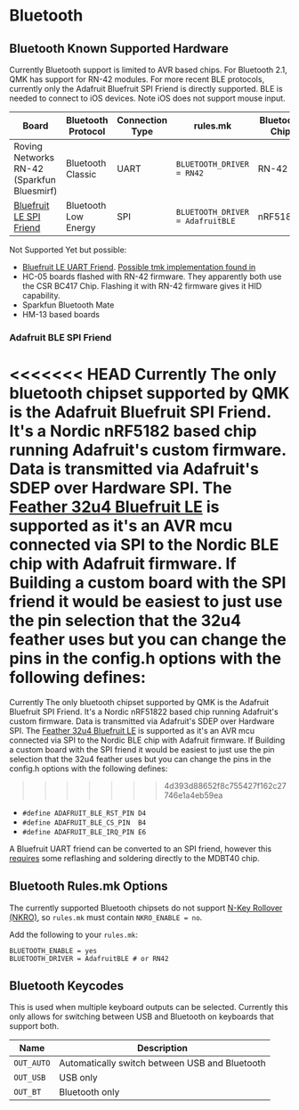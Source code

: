# Bluetooth

## Bluetooth Known Supported Hardware

Currently Bluetooth support is limited to AVR based chips. For Bluetooth 2.1, QMK has support for RN-42 modules. For more recent BLE protocols, currently only the Adafruit Bluefruit SPI Friend is directly supported. BLE is needed to connect to iOS devices. Note iOS does not support mouse input.

|Board                                                           |Bluetooth Protocol  |Connection Type|rules.mk                        |Bluetooth Chip|
|----------------------------------------------------------------|--------------------|---------------|--------------------------------|--------------|
|Roving Networks RN-42 (Sparkfun Bluesmirf)                      |Bluetooth Classic   |UART           |`BLUETOOTH_DRIVER = RN42`       |RN-42         |
|[Bluefruit LE SPI Friend](https://www.adafruit.com/product/2633)|Bluetooth Low Energy|SPI            |`BLUETOOTH_DRIVER = AdafruitBLE`|nRF51822      |

Not Supported Yet but possible:
* [Bluefruit LE UART Friend](https://www.adafruit.com/product/2479). [Possible tmk implementation found in](https://github.com/tmk/tmk_keyboard/issues/514)
* HC-05 boards flashed with RN-42 firmware. They apparently both use the CSR BC417 Chip. Flashing it with RN-42 firmware gives it HID capability.
* Sparkfun Bluetooth Mate
* HM-13 based boards

### Adafruit BLE SPI Friend
<<<<<<< HEAD
Currently The only bluetooth chipset supported by QMK is the Adafruit Bluefruit SPI Friend. It's a Nordic nRF5182 based chip running Adafruit's custom firmware. Data is transmitted via Adafruit's SDEP over Hardware SPI. The [Feather 32u4 Bluefruit LE](https://www.adafruit.com/product/2829) is supported as it's an AVR mcu connected via SPI to the Nordic BLE chip with Adafruit firmware. If Building a custom board with the SPI friend it would be easiest to just use the pin selection that the 32u4 feather uses but you can change the pins in the config.h options with the following defines:
=======
Currently The only bluetooth chipset supported by QMK is the Adafruit Bluefruit SPI Friend. It's a Nordic nRF51822 based chip running Adafruit's custom firmware. Data is transmitted via Adafruit's SDEP over Hardware SPI. The [Feather 32u4 Bluefruit LE](https://www.adafruit.com/product/2829) is supported as it's an AVR mcu connected via SPI to the Nordic BLE chip with Adafruit firmware. If Building a custom board with the SPI friend it would be easiest to just use the pin selection that the 32u4 feather uses but you can change the pins in the config.h options with the following defines:
>>>>>>> 4d393d88652f8c755427f162c27746e1a4eb59ea
* `#define ADAFRUIT_BLE_RST_PIN D4`
* `#define ADAFRUIT_BLE_CS_PIN  B4`
* `#define ADAFRUIT_BLE_IRQ_PIN E6`

A Bluefruit UART friend can be converted to an SPI friend, however this [requires](https://github.com/qmk/qmk_firmware/issues/2274) some reflashing and soldering directly to the MDBT40 chip.

<!-- FIXME: Document bluetooth support more completely. -->
## Bluetooth Rules.mk Options

The currently supported Bluetooth chipsets do not support [N-Key Rollover (NKRO)](reference_glossary.md#n-key-rollover-nkro), so `rules.mk` must contain `NKRO_ENABLE = no`.

Add the following to your `rules.mk`:

```make
BLUETOOTH_ENABLE = yes
BLUETOOTH_DRIVER = AdafruitBLE # or RN42
```

## Bluetooth Keycodes

This is used when multiple keyboard outputs can be selected. Currently this only allows for switching between USB and Bluetooth on keyboards that support both.

|Name      |Description                                   |
|----------|----------------------------------------------|
|`OUT_AUTO`|Automatically switch between USB and Bluetooth|
|`OUT_USB` |USB only                                      |
|`OUT_BT`  |Bluetooth only                                |
